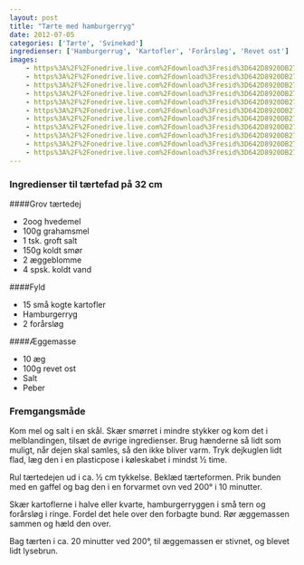 ```yaml
---
layout: post
title: "Tærte med hamburgerryg"
date: 2012-07-05
categories: ['Tærte', 'Svinekød']
ingredienser: ['Hamburgerrug', 'Kartofler', 'Forårsløg', 'Revet ost']
images:
    - https%3A%2F%2Fonedrive.live.com%2Fdownload%3Fresid%3D642D8920DB2784EE!126315
    - https%3A%2F%2Fonedrive.live.com%2Fdownload%3Fresid%3D642D8920DB2784EE!126313
    - https%3A%2F%2Fonedrive.live.com%2Fdownload%3Fresid%3D642D8920DB2784EE!126318
    - https%3A%2F%2Fonedrive.live.com%2Fdownload%3Fresid%3D642D8920DB2784EE!126319
    - https%3A%2F%2Fonedrive.live.com%2Fdownload%3Fresid%3D642D8920DB2784EE!126321
    - https%3A%2F%2Fonedrive.live.com%2Fdownload%3Fresid%3D642D8920DB2784EE!126326
    - https%3A%2F%2Fonedrive.live.com%2Fdownload%3Fresid%3D642D8920DB2784EE!126327
    - https%3A%2F%2Fonedrive.live.com%2Fdownload%3Fresid%3D642D8920DB2784EE!126329
    - https%3A%2F%2Fonedrive.live.com%2Fdownload%3Fresid%3D642D8920DB2784EE!126332
    - https%3A%2F%2Fonedrive.live.com%2Fdownload%3Fresid%3D642D8920DB2784EE!126348
    - https%3A%2F%2Fonedrive.live.com%2Fdownload%3Fresid%3D642D8920DB2784EE!126331
---
```

### Ingredienser til tærtefad på 32 cm
####Grov tærtedej
-  2oog hvedemel
-  100g grahamsmel
-  1 tsk. groft salt
-  150g koldt smør
-  2 æggeblomme
-  4 spsk. koldt vand

####Fyld
-  15 små kogte kartofler
-  Hamburgerryg
-  2 forårsløg

####Æggemasse
-  10 æg
-  100g revet ost
-  Salt
-  Peber

### Fremgangsmåde
Kom mel og salt i en skål. Skær smørret i mindre stykker og kom det i melblandingen, tilsæt de øvrige ingredienser. Brug hænderne så lidt som muligt, når dejen skal samles, så den ikke bliver varm. Tryk dejkuglen lidt flad, læg den i en plasticpose i køleskabet i mindst ½ time.

Rul tærtedejen ud i ca. ½ cm tykkelse. Beklæd tærteformen. Prik bunden med en gaffel og bag den i en forvarmet ovn ved 200&deg; i 10 minutter. 

Skær kartoflerne i halve eller kvarte, hamburgerryggen i små tern og forårsløg i ringe. Fordel det hele over den forbagte bund. Rør æggemassen sammen og hæld den over.

Bag tærten i ca. 20 minutter ved 200&deg;, til æggemassen er stivnet, og blevet lidt lysebrun.
